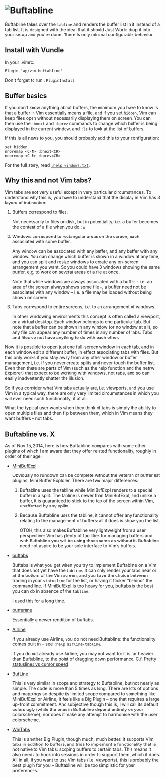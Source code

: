 ![Buftabline](http://ap.github.io/vim-buftabline/screenshot.png)
================================================================

Buftabline takes over the `tabline` and renders the buffer list in it instead
of a tab list. It is designed with the ideal that it should Just Work: drop it
into your setup and you're done. There is only minimal configurable behavior.

Install with Vundle
-------------------
In your .vimrc:

`Plugin 'ap/vim-buftabline'`

Don't forget to run `:PluginInstall`


Buffer basics
-------------

If you don’t know anything about buffers, the minimum you have to know is that
a buffer in Vim essentially means a file, and if you set `hidden`, Vim can keep
files open without necessarily displaying them on screen. You can then use the
`:bnext` and `:bprev` commands to change which buffer is being displayed in the
current window, and `:ls` to look at the list of buffers.

If this is all news to you, you should probably add this to your configuration:

    set hidden
    nnoremap <C-N> :bnext<CR>
    nnoremap <C-P> :bprev<CR>

For the full story, read [`:help windows.txt`][windows].


Why this and not Vim tabs?
--------------------------

Vim tabs are not very useful except in very particular circumstances. To
understand why this is, you have to understand that the display in Vim has
3 layers of indirection:

1. Buffers correspond to files.

   Not necessarily to files on disk, but in potentiality; i.e. a buffer becomes
   the content of a file when you do `:w`

2. Windows correspond to rectangular areas on the screen, each associated with
   some buffer.

   Any window can be associated with any buffer, and any buffer with any
   window. You can change which buffer is shown in a window at any time, and
   you can split and resize windows to create any on-screen arrangement you
   want. So you could have 3 windows showing the same buffer, e.g. to work on
   several areas of a file at once.

   Note that while windows are always associated with a buffer - i.e. an area
   of the screen always shows some file –, a buffer need not be associated with
   any window – i.e. a file may be loaded without being shown on screen.

3. Tabs correspond to entire screens, i.e. to an arrangement of windows.

   In other windowing environments this concept is often called a viewport,
   or a virtual desktop. Each window belongs to one particular tab. But note
   that a buffer can be shown in any window (or no window at all), so any file
   can appear any number of times in any number of tabs. Tabs and files do not
   have anything to do with each other.

Now it is possible to open just one full-screen window in each tab, and in each
window edit a different buffer, in effect associating tabs with files. But this
only works if you stay away from any other window or buffer management, i.e. if
you never create splits and never touch the buffer list. Even then there are
parts of Vim (such as the help function and the netrw Explorer) that expect to
be working with windows, not tabs, and so can easily inadvertently shatter the
illusion.

So if you consider what Vim tabs actually are, i.e. viewports, and you use Vim
in a typical way, there are only very limited circumstances in which you will
ever need such functionality, if at all.

What the typical user wants when they think of tabs is simply the ability to
open multiple files and then flip between them, which in Vim means they want
buffers – not tabs.


Buftabline vs. X
----------------

As of Nov 15, 2014, here is how Buftabline compares with some other plugins
of which I am aware that they offer related functionality, roughly in order
of their age.


* [MiniBufExpl](http://www.vim.org/scripts/script.php?script_id=159)

  Obviously no rundown can be complete without the veteran of buffer list
  plugins, Mini Buffer Explorer. There are two major differences:

  1. Buftabline uses the tabline while MiniBufExpl renders to a special buffer
     in a split. The tabline is newer than MiniBufExpl, and unlike a buffer, it
     is guaranteed to stick to the top of the screen within Vim, unaffected by
     any splits.

  2. Because Buftabline uses the tabline, it cannot offer any functionality
     relating to the management of buffers: all it does is show you the list.

     OTOH, this also makes Buftabline very lightweight from a user perspective:
     Vim has plenty of facilities for managing buffers and with Buftabline you
     will be using those same as without it. Buftabline need not aspire to be
     your sole interface to Vim’s buffers.

* [buftabs](http://www.vim.org/scripts/script.php?script_id=1664)

  Buftabs is what you get when you try to implement Buftabline on a Vim that
  does not yet have the `tabline`. It can only render your tabs near or at the
  bottom of the Vim screen, and you have the choice between trading in your
  `statusline` for the list, or having it flicker “behind” the command line. If
  MiniBufExpl is too heavy for you, buftabs is the best you can do in absence
  of the `tabline`.

  I used this for a long time.

* [bufferline](https://github.com/bling/vim-bufferline)

  Essentially a newer rendition of buftabs.

* [Airline](http://www.vim.org/scripts/script.php?script_id=4661)

  If you already use Airline, you do not need Buftabline: the functionality
  comes built in – see `:help airline-tabline`.

  If you do not already use Airline, you may not want to: it is far heavier
  than Buftabline, to the point of dragging down performance. C.f.
  [Pretty statuslines vs cursor speed][badperf]

* [BufLine](http://www.vim.org/scripts/script.php?script_id=4940)

  This is very similar in scope and strategy to Buftabline, but not nearly as
  simple. The code is more than 5 times as long. There are lots of options and
  mappings so despite its limited scope compared to something like MiniBufExpl
  or Airline, it feels like a Big Plugin – one that requires a large up-front
  commitment. And subjective though this is, I will call its default colors
  ugly (while the ones in Buftabline depend entirely on your colorscheme), nor
  does it make any attempt to harmonise with the user colorscheme.

* [WinTabs](https://github.com/zefei/vim-wintabs)

  This is another Big Plugin, though much, much better. It supports Vim tabs
  in addition to buffers, and tries to implement a functionality that is not
  native to Vim tabs: scoping buffers to certain tabs. This means it also
  needs to hook into sessions in order to support them, which it does. All in
  all, if you want to use Vim tabs (i.e. viewports), this is probably the best
  plugin for you – Buftabline will be too simplistic for your preferences.

<!-- vim: et fenc=utf8
-->

[windows]: http://vimdoc.sourceforge.net/htmldoc/windows.html
[badperf]: https://www.reddit.com/r/vim/comments/2lw1fd/pretty_statuslines_vs_cursor_speed/
